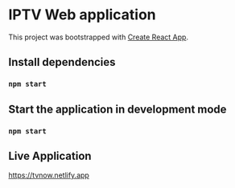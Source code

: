 # IPTV Web application 

This project was bootstrapped with [Create React App](https://github.com/facebook/create-react-app).

## Install dependencies

### `npm start`

## Start the application in development mode

### `npm start`

## Live Application

https://tvnow.netlify.app
